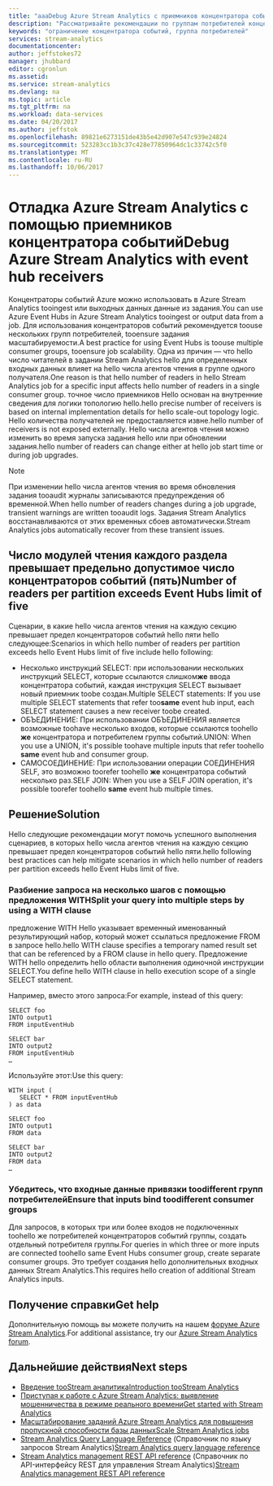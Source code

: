 ```yaml
---
title: "aaaDebug Azure Stream Analytics с приемников концентратора событий | Документы Microsoft"
description: "Рассматривайте рекомендации по группам потребителей концентраторов событий в заданиях Stream Analytics."
keywords: "ограничение концентратора событий, группа потребителей"
services: stream-analytics
documentationcenter: 
author: jeffstokes72
manager: jhubbard
editor: cgronlun
ms.assetid: 
ms.service: stream-analytics
ms.devlang: na
ms.topic: article
ms.tgt_pltfrm: na
ms.workload: data-services
ms.date: 04/20/2017
ms.author: jeffstok
ms.openlocfilehash: 89821e6273151de43b5e42d907e547c939e24824
ms.sourcegitcommit: 523283cc1b3c37c428e77850964dc1c33742c5f0
ms.translationtype: MT
ms.contentlocale: ru-RU
ms.lasthandoff: 10/06/2017
---
```

# <a name="debug-azure-stream-analytics-with-event-hub-receivers"></a><span data-ttu-id="28b81-104">Отладка Azure Stream Analytics с помощью приемников концентратора событий</span><span class="sxs-lookup"><span data-stu-id="28b81-104">Debug Azure Stream Analytics with event hub receivers</span></span>

<span data-ttu-id="28b81-105">Концентраторы событий Azure можно использовать в Azure Stream Analytics tooingest или выходных данных данные из задания.</span><span class="sxs-lookup"><span data-stu-id="28b81-105">You can use Azure Event Hubs in Azure Stream Analytics tooingest or output data from a job.</span></span> <span data-ttu-id="28b81-106">Для использования концентраторов событий рекомендуется toouse нескольких групп потребителей, tooensure задания масштабируемости.</span><span class="sxs-lookup"><span data-stu-id="28b81-106">A best practice for using Event Hubs is toouse multiple consumer groups, tooensure job scalability.</span></span> <span data-ttu-id="28b81-107">Одна из причин — что hello число читателей в задании Stream Analytics hello для определенных входных данных влияет на hello числа агентов чтения в группе одного получателя.</span><span class="sxs-lookup"><span data-stu-id="28b81-107">One reason is that hello number of readers in hello Stream Analytics job for a specific input affects hello number of readers in a single consumer group.</span></span> <span data-ttu-id="28b81-108">точное число приемников Hello основан на внутренние сведения для логики топологию hello.</span><span class="sxs-lookup"><span data-stu-id="28b81-108">hello precise number of receivers is based on internal implementation details for hello scale-out topology logic.</span></span> <span data-ttu-id="28b81-109">Hello количества получателей не предоставляется извне.</span><span class="sxs-lookup"><span data-stu-id="28b81-109">hello number of receivers is not exposed externally.</span></span> <span data-ttu-id="28b81-110">Hello числа агентов чтения можно изменить во время запуска задания hello или при обновлении задания.</span><span class="sxs-lookup"><span data-stu-id="28b81-110">hello number of readers can change either at hello job start time or during job upgrades.</span></span>

> [!NOTE]
> <span data-ttu-id="28b81-111">При изменении hello числа агентов чтения во время обновления задания tooaudit журналы записываются предупреждения об временной.</span><span class="sxs-lookup"><span data-stu-id="28b81-111">When hello number of readers changes during a job upgrade, transient warnings are written tooaudit logs.</span></span> <span data-ttu-id="28b81-112">Задания Stream Analytics восстанавливаются от этих временных сбоев автоматически.</span><span class="sxs-lookup"><span data-stu-id="28b81-112">Stream Analytics jobs automatically recover from these transient issues.</span></span>

## <a name="number-of-readers-per-partition-exceeds-event-hubs-limit-of-five"></a><span data-ttu-id="28b81-113">Число модулей чтения каждого раздела превышает предельно допустимое число концентраторов событий (пять)</span><span class="sxs-lookup"><span data-stu-id="28b81-113">Number of readers per partition exceeds Event Hubs limit of five</span></span>

<span data-ttu-id="28b81-114">Сценарии, в какие hello числа агентов чтения на каждую секцию превышает предел концентраторов событий hello пяти hello следующее:</span><span class="sxs-lookup"><span data-stu-id="28b81-114">Scenarios in which hello number of readers per partition exceeds hello Event Hubs limit of five include hello following:</span></span>

* <span data-ttu-id="28b81-115">Несколько инструкций SELECT: при использовании нескольких инструкций SELECT, которые ссылаются слишком**же** ввода концентратора событий, каждая инструкция SELECT вызывает новый приемник toobe создан.</span><span class="sxs-lookup"><span data-stu-id="28b81-115">Multiple SELECT statements: If you use multiple SELECT statements that refer too**same** event hub input, each SELECT statement causes a new receiver toobe created.</span></span>
* <span data-ttu-id="28b81-116">ОБЪЕДИНЕНИЕ: При использовании ОБЪЕДИНЕНИЯ является возможные toohave несколько входов, которые ссылаются toohello **же** концентратора и потребителем группы событий.</span><span class="sxs-lookup"><span data-stu-id="28b81-116">UNION: When you use a UNION, it's possible toohave multiple inputs that refer toohello **same** event hub and consumer group.</span></span>
* <span data-ttu-id="28b81-117">САМОСОЕДИНЕНИЕ: При использовании операции СОЕДИНЕНИЯ SELF, это возможно toorefer toohello **же** концентратора событий несколько раз.</span><span class="sxs-lookup"><span data-stu-id="28b81-117">SELF JOIN: When you use a SELF JOIN operation, it's possible toorefer toohello **same** event hub multiple times.</span></span>

## <a name="solution"></a><span data-ttu-id="28b81-118">Решение</span><span class="sxs-lookup"><span data-stu-id="28b81-118">Solution</span></span>

<span data-ttu-id="28b81-119">Hello следующие рекомендации могут помочь успешного выполнения сценариев, в которых hello числа агентов чтения на каждую секцию превышает предел концентраторов событий hello пяти.</span><span class="sxs-lookup"><span data-stu-id="28b81-119">hello following best practices can help mitigate scenarios in which hello number of readers per partition exceeds hello Event Hubs limit of five.</span></span>

### <a name="split-your-query-into-multiple-steps-by-using-a-with-clause"></a><span data-ttu-id="28b81-120">Разбиение запроса на несколько шагов с помощью предложения WITH</span><span class="sxs-lookup"><span data-stu-id="28b81-120">Split your query into multiple steps by using a WITH clause</span></span>

<span data-ttu-id="28b81-121">предложение WITH Hello указывает временный именованный результирующий набор, который может ссылаться предложение FROM в запросе hello.</span><span class="sxs-lookup"><span data-stu-id="28b81-121">hello WITH clause specifies a temporary named result set that can be referenced by a FROM clause in hello query.</span></span> <span data-ttu-id="28b81-122">Предложение WITH hello определить hello области выполнения одиночной инструкции SELECT.</span><span class="sxs-lookup"><span data-stu-id="28b81-122">You define hello WITH clause in hello execution scope of a single SELECT statement.</span></span>

<span data-ttu-id="28b81-123">Например, вместо этого запроса:</span><span class="sxs-lookup"><span data-stu-id="28b81-123">For example, instead of this query:</span></span>

```
SELECT foo 
INTO output1
FROM inputEventHub

SELECT bar
INTO output2
FROM inputEventHub 
…
```

<span data-ttu-id="28b81-124">Используйте этот:</span><span class="sxs-lookup"><span data-stu-id="28b81-124">Use this query:</span></span>

```
WITH input (
   SELECT * FROM inputEventHub
) as data

SELECT foo
INTO output1
FROM data

SELECT bar
INTO output2
FROM data
…
```

### <a name="ensure-that-inputs-bind-toodifferent-consumer-groups"></a><span data-ttu-id="28b81-125">Убедитесь, что входные данные привязки toodifferent групп потребителей</span><span class="sxs-lookup"><span data-stu-id="28b81-125">Ensure that inputs bind toodifferent consumer groups</span></span>

<span data-ttu-id="28b81-126">Для запросов, в которых три или более входов не подключенных toohello же потребителей концентраторов событий группы, создать отдельный потребителя группы.</span><span class="sxs-lookup"><span data-stu-id="28b81-126">For queries in which three or more inputs are connected toohello same Event Hubs consumer group, create separate consumer groups.</span></span> <span data-ttu-id="28b81-127">Это требует создания hello дополнительных входных данных Stream Analytics.</span><span class="sxs-lookup"><span data-stu-id="28b81-127">This requires hello creation of additional Stream Analytics inputs.</span></span>


## <a name="get-help"></a><span data-ttu-id="28b81-128">Получение справки</span><span class="sxs-lookup"><span data-stu-id="28b81-128">Get help</span></span>
<span data-ttu-id="28b81-129">Дополнительную помощь вы можете получить на нашем [форуме Azure Stream Analytics](https://social.msdn.microsoft.com/Forums/en-US/home?forum=AzureStreamAnalytics).</span><span class="sxs-lookup"><span data-stu-id="28b81-129">For additional assistance, try our [Azure Stream Analytics forum](https://social.msdn.microsoft.com/Forums/en-US/home?forum=AzureStreamAnalytics).</span></span>

## <a name="next-steps"></a><span data-ttu-id="28b81-130">Дальнейшие действия</span><span class="sxs-lookup"><span data-stu-id="28b81-130">Next steps</span></span>
* [<span data-ttu-id="28b81-131">Введение tooStream аналитика</span><span class="sxs-lookup"><span data-stu-id="28b81-131">Introduction tooStream Analytics</span></span>](stream-analytics-introduction.md)
* [<span data-ttu-id="28b81-132">Приступая к работе с Azure Stream Analytics: выявление мошенничества в режиме реального времени</span><span class="sxs-lookup"><span data-stu-id="28b81-132">Get started with Stream Analytics</span></span>](stream-analytics-real-time-fraud-detection.md)
* [<span data-ttu-id="28b81-133">Масштабирование заданий Azure Stream Analytics для повышения пропускной способности базы данных</span><span class="sxs-lookup"><span data-stu-id="28b81-133">Scale Stream Analytics jobs</span></span>](stream-analytics-scale-jobs.md)
* <span data-ttu-id="28b81-134">[Stream Analytics Query Language Reference](https://msdn.microsoft.com/library/azure/dn834998.aspx) (Справочник по языку запросов Stream Analytics)</span><span class="sxs-lookup"><span data-stu-id="28b81-134">[Stream Analytics query language reference](https://msdn.microsoft.com/library/azure/dn834998.aspx)</span></span>
* <span data-ttu-id="28b81-135">[Stream Analytics management REST API reference](https://msdn.microsoft.com/library/azure/dn835031.aspx) (Справочник по API-интерфейсу REST для управления Stream Analytics)</span><span class="sxs-lookup"><span data-stu-id="28b81-135">[Stream Analytics management REST API reference](https://msdn.microsoft.com/library/azure/dn835031.aspx)</span></span>
